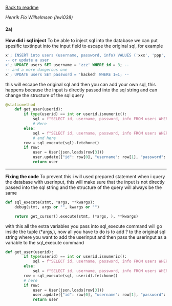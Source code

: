 [Back to readme](../README.md)

_Henrik Flo Wilhelmsen (hwi038)_

#### 2a)

**How did i sql inject**
To be able to inject sql into the database we can put spesific textinput into the input field to escape the original sql, for example

```sql
x'; INSERT into users (username, password, info) VALUES ('xxx', 'ppp', '{}'); --
-- or update a user
x'; UPDATE users SET username = 'zzz' WHERE id = 3; --
-- and a more dangerous one
x'; UPDATE users SET password = 'hacked' WHERE 1=1; --
```

this will escape the original sql and then you can add your own sql, this happens because the input is directly passed into the sql string and can change the structure of the sql query

```py
@staticmethod
    def get_user(userid):
        if type(userid) == int or userid.isnumeric():
            sql = f"SELECT id, username, password, info FROM users WHERE id = {userid};"
            # Here
        else:
            sql = f"SELECT id, username, password, info FROM users WHERE username = '{userid}';"
            # and here
        row = sql_execute(sql).fetchone()
        if row:
            user = User(json.loads(row[3]))
            user.update({"id": row[0], "username": row[1], "password": row[2]})
            return user
```

---

**Fixing the code**
To prevent this i will used prepared statement when i query the database with userinput, this will make sure that the input is not directly passed into the sql string and the structure of the query will always be the same

```py
def sql_execute(stmt, *args, **kwargs):
    debug(stmt, args or "", kwargs or "")

    return get_cursor().execute(stmt, (*args, ), **kwargs)
```

with this all the extra variables you pass into sql_execute command will go inside the tuple (\*args,), now all you have to do is to add ? to the original sql string where you want to add the userinput and then pass the userinput as a variable to the sql_execute command

```py
def get_user(userid):
        if type(userid) == int or userid.isnumeric():
            sql = f"SELECT id, username, password, info FROM users WHERE id = ?;"
        else:
            sql = f"SELECT id, username, password, info FROM users WHERE username = ?;"
        row = sql_execute(sql, userid).fetchone()
        # here
        if row:
            user = User(json.loads(row[3]))
            user.update({"id": row[0], "username": row[1], "password": row[2]})
            return user
```
